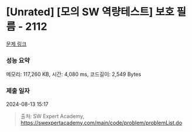 # [Unrated] [모의 SW 역량테스트] 보호 필름 - 2112 

[문제 링크](https://swexpertacademy.com/main/code/problem/problemDetail.do?contestProbId=AV5V1SYKAaUDFAWu) 

### 성능 요약

메모리: 117,260 KB, 시간: 4,080 ms, 코드길이: 2,549 Bytes

### 제출 일자

2024-08-13 15:17



> 출처: SW Expert Academy, https://swexpertacademy.com/main/code/problem/problemList.do